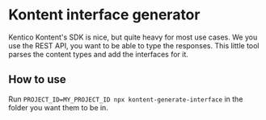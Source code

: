 # Kontent interface generator

Kentico Kontent's SDK is nice, but quite heavy for most use cases. We you use the REST API, you want to be able to type the responses.
This little tool parses the content types and add the interfaces for it.

## How to use

Run `PROJECT_ID=MY_PROJECT_ID npx kontent-generate-interface` in the folder you want them to be in.
